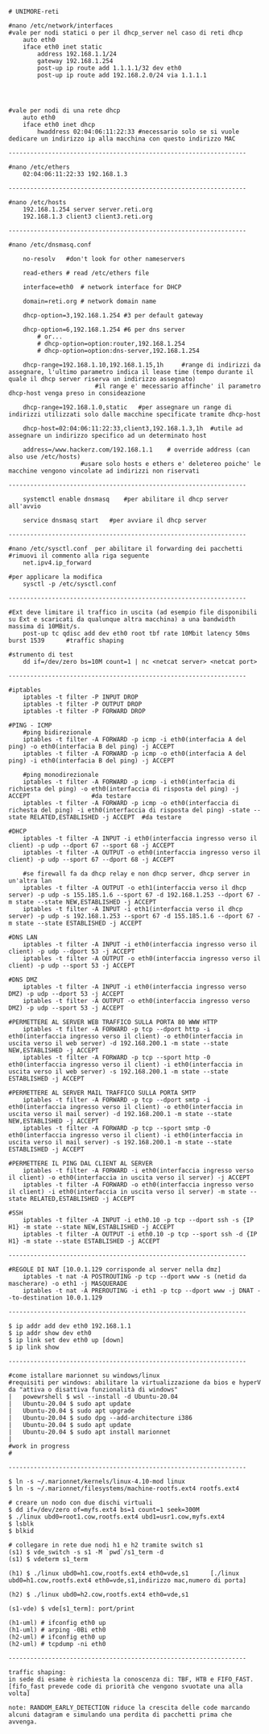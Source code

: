 	# UNIMORE-reti
	
	#nano /etc/network/interfaces
	#vale per nodi statici o per il dhcp_server nel caso di reti dhcp
		auto eth0
		iface eth0 inet static
			address 192.168.1.1/24
			gateway 192.168.1.254	
			post-up ip route add 1.1.1.1/32 dev eth0
			post-up ip route add 192.168.2.0/24 via 1.1.1.1
		
			


	#vale per nodi di una rete dhcp
		auto eth0
		iface eth0 inet dhcp
			hwaddress 02:04:06:11:22:33	#necessario solo se si vuole dedicare un indirizzo ip alla macchina con questo indirizzo MAC
	
	------------------------------------------------------------------
	
	#nano /etc/ethers
		02:04:06:11:22:33 192.168.1.3
	
	------------------------------------------------------------------
	
	#nano /etc/hosts
		192.168.1.254 server server.reti.org
		192.168.1.3 client3 client3.reti.org
		
	------------------------------------------------------------------
	
	#nano /etc/dnsmasq.conf
	
		no-resolv	#don't look for other nameservers
		
		read-ethers	# read /etc/ethers file
		
		interface=eth0	# network interface for DHCP
		
		domain=reti.org	# network domain name
		
		dhcp-option=3,192.168.1.254	#3 per default gateway
	
		dhcp-option=6,192.168.1.254	#6 per dns server
			# or...
			# dhcp-option=option:router,192.168.1.254
			# dhcp-option=option:dns-server,192.168.1.254
		
		dhcp-range=192.168.1.10,192.168.1.15,1h		#range di indirizzi da assegnare, l'ultimo parametro indica il lease time (tempo durante il quale il dhcp server riserva un indirizzo assegnato)
							#il range e' mecessario affinche' il parametro dhcp-host venga preso in consideazione
		
		dhcp-range=192.168.1.0,static	#per assegnare un range di indirizzi utilizzati solo dalle macchine specificate tramite dhcp-host
		
		dhcp-host=02:04:06:11:22:33,client3,192.168.1.3,1h	#utile ad assegnare un indirizzo specifico ad un determinato host
		
		address=/www.hackerz.com/192.168.1.1	# override address (can also use /etc/hosts)
						#usare solo hosts e ethers e' deletereo poiche' le macchine vengono vincolate ad indirizzi non riservati
						
	------------------------------------------------------------------		
						
		systemctl enable dnsmasq	#per abilitare il dhcp server all'avvio

		service dnsmasq start	#per avviare il dhcp server

	------------------------------------------------------------------
		
	#nano /etc/sysctl.conf	per abilitare il forwarding dei pacchetti
	#rimuovi il commento alla riga seguente
		net.ipv4.ip_forward
		
	#per applicare la modifica
		sysctl -p /etc/sysctl.conf	
		
	------------------------------------------------------------------
	
	#Ext deve limitare il traffico in uscita (ad esempio file disponibili su Ext e scaricati da qualunque altra macchina) a una bandwidth massima di 10MBit/s.
		post-up tc qdisc add dev eth0 root tbf rate 10Mbit latency 50ms burst 1539		#traffic shaping
	
	#strumento di test
		dd if=/dev/zero bs=10M count=1 | nc <netcat server> <netcat port>
		
	------------------------------------------------------------------
	
	#iptables
		iptables -t filter -P INPUT DROP
		iptables -t filter -P OUTPUT DROP
		iptables -t filter -P FORWARD DROP
		
	#PING - ICMP
		#ping bidirezionale
		iptables -t filter -A FORWARD -p icmp -i eth0(interfacia A del ping) -o eth0(interfacia B del ping) -j ACCEPT
		iptables -t filter -A FORWARD -p icmp -o eth0(interfacia A del ping) -i eth0(interfacia B del ping) -j ACCEPT
		
		#ping monodirezionale
		iptables -t filter -A FORWARD -p icmp -i eth0(interfacia di richiesta del ping) -o eth0(interfaccia di risposta del ping) -j ACCEPT					#da testare
		iptables -t filter -A FORWARD -p icmp -o eth0(interfaccia di richesta del ping) -i eth0(interfaccia di risposta del ping) -state --state RELATED,ESTABLISHED -j ACCEPT	#da testare
	
	#DHCP
		iptables -t filter -A INPUT -i eth0(interfaccia ingresso verso il client) -p udp --dport 67 --sport 68 -j ACCEPT
		iptables -t filter -A OUTPUT -o eth0(interfaccia ingresso verso il client) -p udp --sport 67 --dport 68 -j ACCEPT
		
		#se firewall fa da dhcp relay e non dhcp server, dhcp server in un'altra lan
		iptables -t filter -A OUTPUT -o eth1(interfaccia verso il dhcp server) -p udp -s 155.185.1.6 --sport 67 -d 192.168.1.253 --dport 67 -m state --state NEW,ESTABLISHED -j ACCEPT
		iptables -t filter -A INPUT -i eth1(interfaccia verso il dhcp server) -p udp -s 192.168.1.253 --sport 67 -d 155.185.1.6 --dport 67 -m state --state ESTABLISHED -j ACCEPT
	
	#DNS LAN
		iptables -t filter -A INPUT -i eth0(interfaccia ingresso verso il client) -p udp --dport 53 -j ACCEPT
		iptables -t filter -A OUTPUT -o eth0(interfaccia ingresso verso il client) -p udp --sport 53 -j ACCEPT
	
	#DNS DMZ
		iptables -t filter -A INPUT -i eth0(interfaccia ingresso verso DMZ) -p udp --dport 53 -j ACCEPT
		iptables -t filter -A OUTPUT -o eth0(interfaccia ingresso verso DMZ) -p udp --sport 53 -j ACCEPT
	
	#PERMETTERE AL SERVER WEB TRAFFICO SULLA PORTA 80 WWW HTTP
		iptables -t filter -A FORWARD -p tcp --dport http -i eth0(interfaccia ingresso verso il client) -o eth0(interfaccia in uscita verso il web server) -d 192.168.200.1 -m state --state NEW,ESTABLISHED -j ACCEPT
		iptables -t filter -A FORWARD -p tcp --sport http -0 eth0(interfaccia ingresso verso il client) -i eth0(interfaccia in uscita verso il web server) -s 192.168.200.1 -m state --state ESTABLISHED -j ACCEPT
	
	#PERMETTERE AL SERVER MAIL TRAFFICO SULLA PORTA SMTP
		iptables -t filter -A FORWARD -p tcp --dport smtp -i eth0(interfaccia ingresso verso il client) -o eth0(interfaccia in uscita verso il mail server) -d 192.168.200.1 -m state --state NEW,ESTABLISHED -j ACCEPT
		iptables -t filter -A FORWARD -p tcp --sport smtp -0 eth0(interfaccia ingresso verso il client) -i eth0(interfaccia in uscita verso il mail server) -s 192.168.200.1 -m state --state ESTABLISHED -j ACCEPT
	
	#PERMETTERE IL PING DAL CLIENT AL SERVER
		iptables -t filter -A FORWARD -i eth0(interfaccia ingresso verso il client) -o eth0(interfaccia in uscita verso il server) -j ACCEPT
		iptables -t filter -A FORWARD -o eth0(interfaccia ingresso verso il client) -i eth0(interfaccia in uscita verso il server) -m state --state RELATED,ESTABLISHED -j ACCEPT
	
	#SSH
		iptables -t filter -A INPUT -i eth0.10 -p tcp --dport ssh -s {IP H1} -m state --state NEW,ESTABLISHED -j ACCEPT
		iptables -t filter -A OUTPUT -i eth0.10 -p tcp --sport ssh -d {IP H1} -m state --state ESTABLISHED -j ACCEPT

	------------------------------------------------------------------
	
	#REGOLE DI NAT [10.0.1.129 corrisponde al server nella dmz]
		iptables -t nat -A POSTROUTING -p tcp --dport www -s (netid da mascherare) -o eth1 -j MASQUERADE
		iptables -t nat -A PREROUTING -i eth1 -p tcp --dport www -j DNAT --to-destination 10.0.1.129

	------------------------------------------------------------------
		
	$ ip addr add dev eth0 192.168.1.1
	$ ip addr show dev eth0
	$ ip link set dev eth0 up [down]
	$ ip link show
	
	------------------------------------------------------------------
	
	#come istallare marionnet su windows/linux
	#requisiti per windows: abilitare la virtualizzazione da bios e hyperV da "attiva o disattiva funzionalità di windows"
	|	powewrshell $ wsl --install -d Ubuntu-20.04
	|	Ubuntu-20.04 $ sudo apt update
	|	Ubuntu-20.04 $ sudo apt upgrade
	|	Ubuntu-20.04 $ sudo dpg --add-architecture i386
	|	Ubuntu-20.04 $ sudo apt update
	|	Ubuntu-20.04 $ sudo apt install marionnet
	|	
	#work in progress
	#
	
	------------------------------------------------------------------

 	$ ln -s ~/.marionnet/kernels/linux-4.10-mod linux
 	$ ln -s ~/.marionnet/filesystems/machine-rootfs.ext4 rootfs.ext4

	# creare un nodo con due dischi virtuali
 	$ dd if=/dev/zero of=myfs.ext4 bs=1 count=1 seek=300M
 	$ ./linux ubd0=root1.cow,rootfs.ext4 ubd1=usr1.cow,myfs.ext4
 	$ lsblk
 	$ blkid
  
	# collegare in rete due nodi h1 e h2 tramite switch s1
 	(s1) $ vde_switch -s s1 -M `pwd`/s1_term -d
 	(s1) $ vdeterm s1_term
 	
 	(h1) $ ./linux ubd0=h1.cow,rootfs.ext4 eth0=vde,s1		[./linux ubd0=h1.cow,rootfs.ext4 eth0=vde,s1,indirizzo mac,numero di porta]
 	
 	(h2) $ ./linux ubd0=h2.cow,rootfs.ext4 eth0=vde,s1
		
 	(s1-vde) $ vde[s1_term]: port/print
 	
 	(h1-uml) # ifconfig eth0 up
 	(h1-uml) # arping -0Bi eth0
 	(h2-uml) # ifconfig eth0 up
 	(h2-uml) # tcpdump -ni eth0
	
	------------------------------------------------------------------
	
	traffic shaping:
	in sede di esame è richiesta la conoscenza di: TBF, HTB e FIFO_FAST.
	[fifo_fast prevede code di priorità che vengono svuotate una alla volta]
	
	note: RANDOM_EARLY_DETECTION riduce la crescita delle code marcando alcuni datagram e simulando una perdita di pacchetti prima che avvenga.
